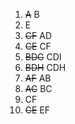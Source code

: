 1. ~~A~~ B
2. E
3. ~~CF~~ AD
4. ~~CE~~ CF
5. ~~BDG~~ CDI
6. ~~BDH~~ CDH
7. ~~AF~~ AB
8. ~~AC~~ BC
9. CF
10. ~~CE~~ EF

